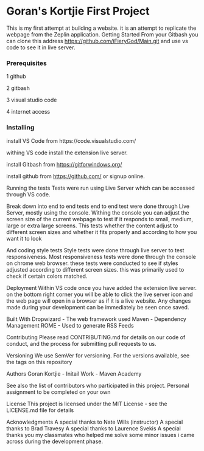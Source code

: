 # Goran's Kortjie First Project
This is my first attempt at building a website. it is an attempt to replicate the webpage from the Zeplin application.
Getting Started
From your Gitbash you can clone this address https://github.com/iFieryGod/Main.git
and use vs code to see it in live server.

<h3>Prerequisites</h3>
1 github

2 gitbash

3 visual studio code

4 internet access

<h3>Installing</h3>
install VS Code from https://code.visualstudio.com/

withing VS code install the extension live server.

install Gitbash from https://gitforwindows.org/

install github from https://github.com/ or signup online.

Running the tests
Tests were run using Live Server which can be accessed through VS code.

Break down into end to end tests
end to end test were done through Live Server, mostly using the console. Withing the console you can adjust the screen size of the current webpage to test if it responds to small, medium, large or extra large screens. This tests whether the content adjust to different screen sizes and whether it fits properly and according to how you want it to look

And coding style tests
Style tests were done through live server to test responsiveness. Most responsiveness tests were done through the console on chrome web browser. these tests were conducted to see if styles adjusted according to different screen sizes. this was primarily used to check if certain colors matched.

Deployment
Within VS code once you have added the extension live server. on the bottom right corner you will be able to click the live server icon and the web page will open in a browser as if it is a live website. Any changes made during your development can be immediately be seen once saved.

Built With
Dropwizard - The web framework used
Maven - Dependency Management
ROME - Used to generate RSS Feeds

Contributing
Please read CONTRIBUTING.md for details on our code of conduct, and the process for submitting pull requests to us.

Versioning
We use SemVer for versioning. For the versions available, see the tags on this repository

Authors
Goran Kortjie - Initail Work - Maven Academy

See also the list of contributors who participated in this project.
Personal assignment to be completed on your own

License
This project is licensed under the MIT License - see the LICENSE.md file for details

Acknowledgments
A special thanks to Nate Wills (instructor)
A special thanks to Brad Travesy
A special thanks to Laurence Svekis
A special thanks you my classmates who helped me solve some minor issues i came across during the development phase.
